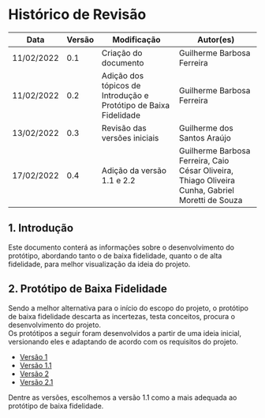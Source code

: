 # Histórico de Revisão
| **Data**   	| **Versão** 	| **Modificação**                                                  	| **Autor(es)**              	|
|------------	|------------	|------------------------------------------------------------------	|----------------------------	|
| 11/02/2022 	|     0.1    	|                       Criação do documento                       	| Guilherme Barbosa Ferreira 	|
| 11/02/2022 	|     0.2    	| Adição dos tópicos de Introdução e Protótipo de Baixa Fidelidade 	| Guilherme Barbosa Ferreira 	|
| 13/02/2022 | 0.3 | Revisão das versões iniciais | Guilherme dos Santos Araújo
| 17/02/2022    |     0.4       | Adição da versão 1.1 e 2.2 | Guilherme Barbosa Ferreira, Caio César Oliveira, Thiago Oliveira Cunha, Gabriel Moretti de Souza

## 1. Introdução
Este documento conterá as informações sobre o desenvolvimento do protótipo, abordando tanto o de baixa fidelidade, quanto o de alta fidelidade, para melhor visualização da ideia do projeto.

## 2. Protótipo de Baixa Fidelidade
Sendo a melhor alternativa para o início do escopo do projeto, o protótipo de baixa fidelidade descarta as incertezas, testa conceitos, procura o desenvolvimento do projeto.<br />
Os protótipos a seguir foram desenvolvidos a partir de uma ideia inicial, versionando eles e adaptando de acordo com os requisitos do projeto.
- [Versão 1](https://github.com/fga-eps-mds/Projeto01/issues/33#issuecomment-1036697986)
- [Versão 1.1](https://github.com/fga-eps-mds/Projeto01/issues/33#issuecomment-1043604238)
- [Versão 2](https://github.com/fga-eps-mds/Projeto01/issues/33#issuecomment-1036726061)
- [Versão 2.1](https://github.com/fga-eps-mds/Projeto01/issues/33#issuecomment-1043604238)

Dentre as versões, escolhemos a versão 1.1 como a mais adequada ao protótipo de baixa fidelidade.
